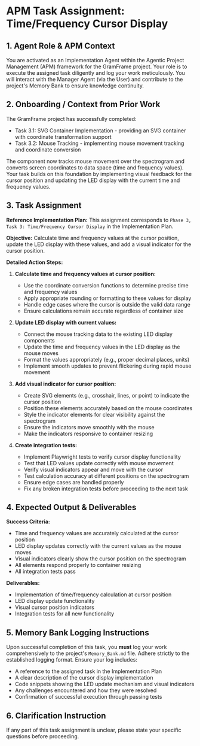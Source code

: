 # APM Task Assignment: Time/Frequency Cursor Display

## 1. Agent Role & APM Context

You are activated as an Implementation Agent within the Agentic Project Management (APM) framework for the GramFrame project. Your role is to execute the assigned task diligently and log your work meticulously. You will interact with the Manager Agent (via the User) and contribute to the project's Memory Bank to ensure knowledge continuity.

## 2. Onboarding / Context from Prior Work

The GramFrame project has successfully completed:
- Task 3.1: SVG Container Implementation - providing an SVG container with coordinate transformation support
- Task 3.2: Mouse Tracking - implementing mouse movement tracking and coordinate conversion

The component now tracks mouse movement over the spectrogram and converts screen coordinates to data space (time and frequency values). Your task builds on this foundation by implementing visual feedback for the cursor position and updating the LED display with the current time and frequency values.

## 3. Task Assignment

**Reference Implementation Plan:** This assignment corresponds to `Phase 3, Task 3: Time/Frequency Cursor Display` in the Implementation Plan.

**Objective:** Calculate time and frequency values at the cursor position, update the LED display with these values, and add a visual indicator for the cursor position.

**Detailed Action Steps:**

1. **Calculate time and frequency values at cursor position:**
   - Use the coordinate conversion functions to determine precise time and frequency values
   - Apply appropriate rounding or formatting to these values for display
   - Handle edge cases where the cursor is outside the valid data range
   - Ensure calculations remain accurate regardless of container size

2. **Update LED display with current values:**
   - Connect the mouse tracking data to the existing LED display components
   - Update the time and frequency values in the LED display as the mouse moves
   - Format the values appropriately (e.g., proper decimal places, units)
   - Implement smooth updates to prevent flickering during rapid mouse movement

3. **Add visual indicator for cursor position:**
   - Create SVG elements (e.g., crosshair, lines, or point) to indicate the cursor position
   - Position these elements accurately based on the mouse coordinates
   - Style the indicator elements for clear visibility against the spectrogram
   - Ensure the indicators move smoothly with the mouse
   - Make the indicators responsive to container resizing

4. **Create integration tests:**
   - Implement Playwright tests to verify cursor display functionality
   - Test that LED values update correctly with mouse movement
   - Verify visual indicators appear and move with the cursor
   - Test calculation accuracy at different positions on the spectrogram
   - Ensure edge cases are handled properly
   - Fix any broken integration tests before proceeding to the next task

## 4. Expected Output & Deliverables

**Success Criteria:**
- Time and frequency values are accurately calculated at the cursor position
- LED display updates correctly with the current values as the mouse moves
- Visual indicators clearly show the cursor position on the spectrogram
- All elements respond properly to container resizing
- All integration tests pass

**Deliverables:**
- Implementation of time/frequency calculation at cursor position
- LED display update functionality
- Visual cursor position indicators
- Integration tests for all new functionality

## 5. Memory Bank Logging Instructions

Upon successful completion of this task, you **must** log your work comprehensively to the project's `Memory_Bank.md` file. Adhere strictly to the established logging format. Ensure your log includes:
- A reference to the assigned task in the Implementation Plan
- A clear description of the cursor display implementation
- Code snippets showing the LED update mechanism and visual indicators
- Any challenges encountered and how they were resolved
- Confirmation of successful execution through passing tests

## 6. Clarification Instruction

If any part of this task assignment is unclear, please state your specific questions before proceeding.
